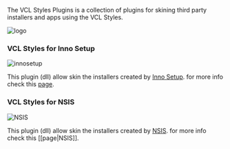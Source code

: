 The VCL Styles Plugins is a collection of plugins for skining third party installers and apps using the VCL Styles.

![logo](https://theroadtodelphi.files.wordpress.com/2014/07/nsis_inno.png)

### VCL Styles for Inno Setup

![innosetup](https://theroadtodelphi.files.wordpress.com/2014/12/output_qkrcra.gif)


  This plugin (dll) allow skin the installers created by <a href="http://www.jrsoftware.org/isinfo.php">Inno Setup</a>. for more info check this <a href="http://code.google.com/p/vcl-styles-plugins/wiki/VCLStylesInnoSetup">page</a>.

### VCL Styles for NSIS

![NSIS](https://theroadtodelphi.files.wordpress.com/2014/07/output_a6nofn.gif)


   This plugin (dll) allow skin the installers created by <a href="http://nsis.sourceforge.net/Main_Page">NSIS</a>. for more info check this [[page|NSIS]].
